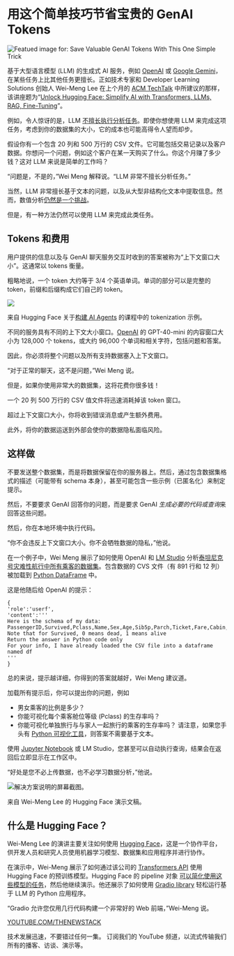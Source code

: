 # 用这个简单技巧节省宝贵的 GenAI Tokens

![Featued image for: Save Valuable GenAI Tokens With This One Simple Trick](https://cdn.thenewstack.io/media/2025/02/73ad05dd-afif-ramdhasuma-f3dfvkj6q8i-unsplash-1024x718.jpg)

基于大型语言模型 (LLM) 的生成式 AI 服务，例如 [OpenAI](https://thenewstack.io/mastering-openais-realtime-api-a-comprehensive-guide/) 或 [Google Gemini](https://thenewstack.io/langchain-and-google-gemini-api-for-ai-apps-a-quickstart-guide/)，在某些任务上比其他任务更擅长。正如技术专家和 Developer Learning Solutions 创始人 Wei-Meng Lee 在上个月的 [ACM TechTalk](https://learning.acm.org/techtalks) 中所建议的那样，该讲座题为“[Unlock Hugging Face: Simplify AI with Transformers, LLMs, RAG, Fine-Tuning](https://events.zoom.us/ejl/AtbpEvtDc01b-yUPPB-RaiihAQSHdBrcul8bHTodQV2r7oXeUA17~A7komXmHD5-MXZeq-cUisLaWcaK1FM78X-1R-_5eobD6Cv2W23-dEaZlWgpa7Nk0UbY-BXm29DpDGudU1R7O-HVzqQ12BNoDqOg/home)”。

例如，令人惊讶的是，LLM [不擅长执行分析任务](https://thenewstack.io/small-language-models-vs-llms-what-theyll-mean-for-businesses-in-2025/)。即使你想使用 LLM 来完成这项任务，考虑到你的数据集的大小，它的成本也可能高得令人望而却步。

假设你有一个包含 20 列和 500 万行的 CSV 文件。它可能包括交易记录以及客户数据。你想问一个问题，例如这个客户在某一天购买了什么。你这个月赚了多少钱？这对 LLM 来说是简单的工作吗？

“问题是，不是的，”Wei Meng 解释说。“LLM 非常不擅长分析任务。”

当然，LLM 非常擅长基于文本的问题，以及从大型非结构化文本中提取信息。然而，数值分析[仍然是一个挑战](https://guides.nyu.edu/c.php?g=1308742&p=9997824#)。

但是，有一种方法仍然可以使用 LLM 来完成此类任务。

## Tokens 和费用

用户提供的信息以及与 GenAI 聊天服务交互时收到的答案被称为“上下文窗口大小”。这通常以 tokens 衡量。

粗略地说，一个 token 大约等于 3/4 个英语单词。单词的部分可以是完整的 token，前缀和后缀构成它们自己的 token。

![](https://cdn.thenewstack.io/media/2025/02/64ec34b1-hugging_face-tokens.png)

来自 Hugging Face 关于[构建 AI Agents](https://huggingface.co/learn/agents-course) 的课程中的 tokenization 示例。

不同的服务具有不同的上下文大小窗口。[OpenAI](https://thenewstack.io/mastering-openais-realtime-api-a-comprehensive-guide/) 的 GPT-40-mini 的内容窗口大小为 128,000 个 tokens，或大约 96,000 个单词和相关字符，包括问题和答案。

因此，你必须将整个问题以及所有支持数据塞入上下文窗口。

“对于正常的聊天，这不是问题，”Wei Meng 说。

但是，如果你使用非常大的数据集，这将花费你很多钱！

一个 20 列 500 万行的 CSV 值文件将迅速消耗掉该 token 窗口。

超过上下文窗口大小，你将收到错误消息或产生额外费用。

此外，将你的数据运送到外部会使你的数据隐私面临风险。

## 这样做

不要发送整个数据集，而是将数据保留在你的服务器上。然后，通过包含数据集格式的描述（可能带有 schema 本身），甚至可能包含一些示例（已匿名化）来制定提示。

然后，不要要求 GenAI 回答你的问题，而是要求 GenAI *生成必要的代码或查询*来回答这些问题。

然后，你在本地环境中执行代码。

“你不会违反上下文窗口大小。你不会牺牲数据的隐私，”他说。

在一个例子中，Wei Meng 展示了如何使用 OpenAI 和 [LM Studio](https://lmstudio.ai/) 分析[泰坦尼克号灾难性航行中所有乘客的数据集](https://titanicfacts.net/titanic-passenger-list/)。包含数据的 CVS 文件（有 891 行和 12 列）被加载到 [Python DataFrame](https://thenewstack.io/pandas-a-vital-python-tool-for-data-scientists/) 中。

这是他随后给 OpenAI 的提示：

```
{
'role':'userf',
'content':'''
Here is the schema of my data:
PassengerID,Survived,Pclass,Name,Sex,Age,Sib5p,Parch,Ticket,Fare,Cabin,Embarked
Note that for Survived, 0 means dead, 1 means alive
Return the answer in Python code only
For your info, I have already loaded the CSV file into a dataframe named df
'''
}
```

总的来说，提示越详细，你得到的答案就越好，Wei Meng 建议道。

加载所有提示后，你可以提出你的问题，例如

- 男女乘客的比例是多少？
- 你能可视化每个乘客舱位等级 (Pclass) 的生存率吗？
- 你能可视化单独旅行与与家人一起旅行的乘客的生存率吗？
请注意，如果您手头有 [Python 可视化工具](https://thenewstack.io/what-is-python/)，则答案不需要基于文本。

使用 [Jupyter Notebook](https://thenewstack.io/introduction-to-jupyter-notebooks-for-developers/) 或 LM Studio，您甚至可以自动执行查询，结果会在返回后立即显示在工作区中。

“好处是您不必上传数据，也不必学习数据分析，”他说。

![解决方案说明的屏幕截图。](https://cdn.thenewstack.io/media/2025/02/b7b312e8-llm-analytics.png)

来自 Wei-Meng Lee 的 Hugging Face 演示文稿。

## 什么是 Hugging Face？

Wei-Meng Lee 的演讲主要关注如何使用 [Hugging Face](https://thenewstack.io/how-hugging-face-positions-itself-in-the-open-llm-stack/)，这是一个协作平台，供开发人员和研究人员使用机器学习模型、数据集和应用程序并进行协作。

在演示中，Wei-Meng 展示了如何通过该公司的 [Transformers API](https://huggingface.co/docs/transformers/en/index) 使用 Hugging Face 的预训练模型。Hugging Face 的 pipeline 对象 [可以简化使用这些模型的任务](https://huggingface.co/docs/transformers/en/pipeline_tutorial)，然后他继续演示。他还展示了如何使用 [Gradio library](https://www.gradio.app/guides/quickstart) 轻松运行基于 LLM 的 Python 应用程序。

“Gradio 允许您仅用几行代码构建一个非常好的 Web 前端，”Wei-Meng 说。

[YOUTUBE.COM/THENEWSTACK](https://youtube.com/thenewstack?sub_confirmation=1)

技术发展迅速，不要错过任何一集。 订阅我们的 YouTube
频道，以流式传输我们所有的播客、访谈、演示等。